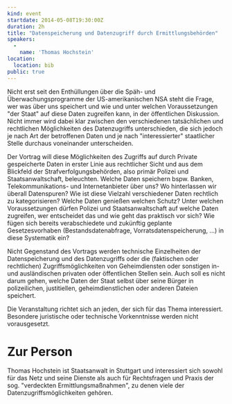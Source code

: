 ```yaml
---
kind: event
startdate: 2014-05-08T19:30:00Z
duration: 2h
title: "Datenspeicherung und Datenzugriff durch Ermittlungsbehörden"
speakers:
  -
    name: 'Thomas Hochstein'
location:
  location: bib
public: true
---
```

Nicht erst seit den Enthüllungen über die Späh- und
Überwachungsprogramme der US-amerikanischen NSA steht die Frage, wer
was über uns speichert und wie und unter welchen Voraussetzungen "der
Staat" auf diese Daten zugreifen kann, in der öffentlichen Diskussion.
Nicht immer wird dabei klar zwischen den verschiedenen tatsächlichen
und rechtlichen Möglichkeiten des Datenzugriffs unterschieden, die
sich jedoch je nach Art der betroffenen Daten und je nach
"interessierter" staatlicher Stelle durchaus voneinander
unterscheiden.

Der Vortrag will diese Möglichkeiten des Zugriffs auf durch Private
gespeicherte Daten in erster Linie aus rechtlicher Sicht und aus dem
Blickfeld der Strafverfolgungsbehörden, also primär Polizei und
Staatsanwaltschaft, beleuchten. Welche Daten speichern bspw. Banken,
Telekommunikations- und Internetanbieter über uns? Wo hinterlassen wir
überall Datenspuren? Wie ist diese Vielzahl verschiedener Daten
rechtlich zu kategorisieren? Welche Daten genießen welchen Schutz?
Unter welchen Voraussetzungen dürfen Polizei und Staatsanwaltschaft
auf welche Daten zugreifen, wer entscheidet das und wie geht das
praktisch vor sich? Wie fügen sich bereits verabschiedete und
zukünftig geplante Gesetzesvorhaben (Bestandsdatenabfrage,
Vorratsdatenspeicherung, ...) in diese Systematik ein?

Nicht Gegenstand des Vortrags werden technische Einzelheiten der
Datenspeicherung und des Datenzugriffs oder die (faktischen oder
rechtlichen) Zugriffsmöglichkeiten von Geheimdiensten oder sonstigen
in- und ausländischen privaten oder öffentlichen Stellen sein. Auch
soll es nicht darum gehen, welche Daten der Staat selbst über seine
Bürger in polizeilichen, justitiellen, geheimdienstlichen oder
anderen Dateien speichert.

Die Veranstaltung richtet sich an jeden, der sich für das Thema
interessiert. Besondere juristische oder technische Vorkenntnisse
werden nicht vorausgesetzt.

# Zur Person

Thomas Hochstein ist Staatsanwalt in Stuttgart und interessiert
sich sowohl für das Netz und seine Dienste als auch für
Rechtsfragen und Praxis der sog. "verdeckten Ermittlungsmaßnahmen",
zu denen viele der Datenzugriffsmöglichkeiten gehören.
